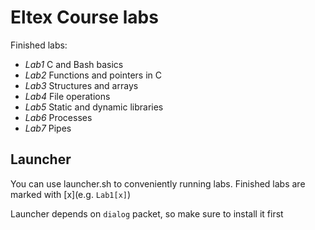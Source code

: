 # Eltex Course labs

Finished labs:
- *Lab1* C and Bash basics
- *Lab2* Functions and pointers in C
- *Lab3* Structures and arrays
- *Lab4* File operations
- *Lab5* Static and dynamic libraries
- *Lab6* Processes
- *Lab7* Pipes

## Launcher

You can use launcher.sh to conveniently running labs. Finished labs are marked with [x](e.g. `Lab1[x]`)

Launcher depends on `dialog` packet, so make sure to install it first